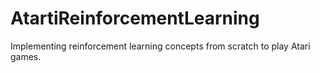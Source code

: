 # AtartiReinforcementLearning
Implementing reinforcement learning concepts from scratch to play Atari games.
